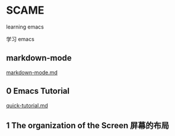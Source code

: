 # SCAME

learning emacs

学习 emacs

## markdown-mode

[markdown-mode.md](./markdown_mode.md)

## 0 Emacs Tutorial

[quick-tutorial.md](./quick_tutorial.md)

## 1 The organization of the Screen 屏幕的布局

